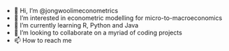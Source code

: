 - 👋 Hi, I’m @jongwoolimeconometrics
- 👀 I’m interested in econometric modelling for micro-to-macroeconomics
- 🌱 I’m currently learning R, Python and Java
- 💞️ I’m looking to collaborate on a myriad of coding projects
- 📫 How to reach me 

<!---
jongwoolimeconometrics/jongwoolimeconometrics is a ✨ special ✨ repository because its `README.md` (this file) appears on your GitHub profile.
You can click the Preview link to take a look at your changes.
--->
